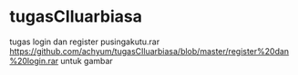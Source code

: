 # tugasCIluarbiasa
tugas login dan register pusingakutu.rar
https://github.com/achyum/tugasCIluarbiasa/blob/master/register%20dan%20login.rar untuk gambar 
